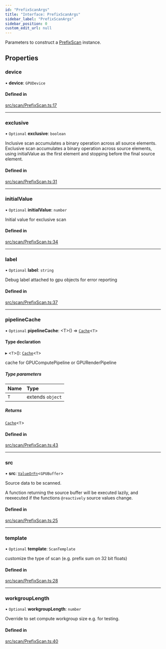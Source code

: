 ```yaml
---
id: "PrefixScanArgs"
title: "Interface: PrefixScanArgs"
sidebar_label: "PrefixScanArgs"
sidebar_position: 0
custom_edit_url: null
---
```


Parameters to construct a [PrefixScan](../classes/PrefixScan.md) instance.

## Properties

### device

• **device**: `GPUDevice`

#### Defined in

[src/scan/PrefixScan.ts:17](https://github.com/mighdoll/stoneberry/blob/a3fc75d/src/scan/PrefixScan.ts#L17)

___

### exclusive

• `Optional` **exclusive**: `boolean`

Inclusive scan accumulates a binary operation across all source elements.
Exclusive scan accumulates a binary operation across source elements, using initialValue
as the first element and stopping before the final source element.

#### Defined in

[src/scan/PrefixScan.ts:31](https://github.com/mighdoll/stoneberry/blob/a3fc75d/src/scan/PrefixScan.ts#L31)

___

### initialValue

• `Optional` **initialValue**: `number`

Initial value for exclusive scan

#### Defined in

[src/scan/PrefixScan.ts:34](https://github.com/mighdoll/stoneberry/blob/a3fc75d/src/scan/PrefixScan.ts#L34)

___

### label

• `Optional` **label**: `string`

Debug label attached to gpu objects for error reporting

#### Defined in

[src/scan/PrefixScan.ts:37](https://github.com/mighdoll/stoneberry/blob/a3fc75d/src/scan/PrefixScan.ts#L37)

___

### pipelineCache

• `Optional` **pipelineCache**: <T\>() => [`Cache`](Cache.md)<`T`\>

#### Type declaration

▸ <`T`\>(): [`Cache`](Cache.md)<`T`\>

cache for GPUComputePipeline or GPURenderPipeline

##### Type parameters

| Name | Type |
| :------ | :------ |
| `T` | extends `object` |

##### Returns

[`Cache`](Cache.md)<`T`\>

#### Defined in

[src/scan/PrefixScan.ts:43](https://github.com/mighdoll/stoneberry/blob/a3fc75d/src/scan/PrefixScan.ts#L43)

___

### src

• **src**: [`ValueOrFn`](../modules.md#valueorfn)<`GPUBuffer`\>

Source data to be scanned.

A function returning the source buffer will be executed lazily, 
and reexecuted if the functions `@reactively` source values change.

#### Defined in

[src/scan/PrefixScan.ts:25](https://github.com/mighdoll/stoneberry/blob/a3fc75d/src/scan/PrefixScan.ts#L25)

___

### template

• `Optional` **template**: `ScanTemplate`

customize the type of scan (e.g. prefix sum on 32 bit floats)

#### Defined in

[src/scan/PrefixScan.ts:28](https://github.com/mighdoll/stoneberry/blob/a3fc75d/src/scan/PrefixScan.ts#L28)

___

### workgroupLength

• `Optional` **workgroupLength**: `number`

Override to set compute workgroup size e.g. for testing.

#### Defined in

[src/scan/PrefixScan.ts:40](https://github.com/mighdoll/stoneberry/blob/a3fc75d/src/scan/PrefixScan.ts#L40)
